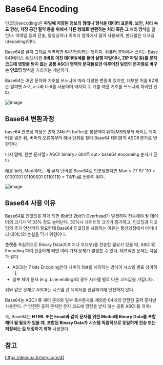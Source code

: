 # Base64 Encoding


인코딩(encoding)은 **파일에 저장된 정보의 형태나 형식을 데이터 표준화, 보안, 처리 속도 향상, 저장 공간 절약 등을 위해서 다른 형태로 변환하는 처리 혹은 그 처리 방식**을 말한다. 이메일 등의 전송, 동영상이나 이미지 영역에서 많이 사용되며, 반대말은 디코딩(decoding)이다.

Base64를 글자 그대로 직역하면 64진법이라는 뜻이다. 컴퓨터 분야에서 쓰이는 Base 64(베이스 육십사)란 **8비트 이진 데이터(예를 들어 실행 파일이나, ZIP 파일 등)를 문자 코드에 영향을 받지 않는 공통 ASCII 영역의 문자들로만 이루어진 일련의 문자열로 바꾸는 인코딩 방식**을 가리키는 개념이다.

Base64는 어떤 문자와 기호를 쓰느냐에 따라 다양한 변종이 있지만, 대부분 처음 62개는 알파벳 A-Z, a-z와 0-9를 사용하며 마지막 두 개를 어떤 기호를 쓰느냐의 차이만 있다.

![image](https://user-images.githubusercontent.com/46465928/163704797-575000ec-82ca-4680-9079-f6361a510c8e.png)

## Base64 변환과정
base64 인코딩 과정은 먼저 24bit의 buffer를 생성하여 위쪽(MSB)부터 바이트 데이터를 넣은 뒤, 버퍼의 오른쪽부터 6bit 단위로 잘라 Base64 테이블의 ASCII 문자로 변환한다. 

다시 말해,  원본 문자열> ASCII binary> 6bit로 cut> base64 encodeing  순서가 된다.

예를 들어, Man이라는 세 글자 단어를 Base64로 인코딩한다면 Man > 77 97 110 > 01001101   01100001 01101110 > TWFu로 변환이 된다.

![image](https://user-images.githubusercontent.com/46465928/163704824-c6586bb8-d228-4af4-a100-e8e428311421.png)

## Base64 사용 이유
Base64로 인코딩을 하게 되면  6bit당 2bit의 Overhead가 발생하여 전송해야 될 데이터의 크기가 약 33% 정도 늘어난다. 33%나 데이터의 크기가 증가하고, 인코딩과 디코딩의 추가 연산까지 필요한데 Base64 인코딩을 사용하는 이유는 통신과정에서 바이너리 데이터의 손실을 막기 위함이다.

플랫폼 독립적으로 Binary Data(이미지나 오디오)를 전송할 필요가 있을 때, ASCII로 Encoding 하여 전송하게 되면 여러 가지 문제가 발생할 수 있다. 대표적인 문제는 다음과 같다.

- ASCII는 7 bits Encoding인데 나머지 1bit를 처리하는 방식이 시스템 별로 상이하다.
- 일부 제어 문자 (e.g. Line ending)의 경우 시스템 별로 다른 코드값을 가집니다.

위와 같은 문제로 ASCII는 시스템 간 데이터를 전달하기에 안전하지 않다. 

Base64는 ASCII 중 제어 문자와 일부 특수문자를 제외한 64개의 안전한 출력 문자만 사용한다. (* 안전한 출력 문자란 문자 코드에 영향을 받지 않는 공통 ASCII를 의미) 

즉, Base64는 **HTML 또는 Email과 같이 문자를 위한 Media에 Binary Data를 포함해야 될 필요가 있을 때, 포함된 Binary Data가 시스템 독립적으로 동일하게 전송 또는 저장되는 걸 보장하기 위해** 사용한다.

## 참고

https://devuna.tistory.com/41

